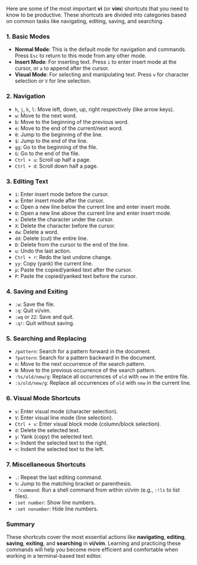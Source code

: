 Here are some of the most important **vi** (or **vim**) shortcuts that you need to know to be productive. These shortcuts are divided into categories based on common tasks like navigating, editing, saving, and searching.

### 1. **Basic Modes**
- **Normal Mode**: This is the default mode for navigation and commands. Press `Esc` to return to this mode from any other mode.
- **Insert Mode**: For inserting text. Press `i` to enter insert mode at the cursor, or `a` to append after the cursor.
- **Visual Mode**: For selecting and manipulating text. Press `v` for character selection or `V` for line selection.

### 2. **Navigation**
- `h`, `j`, `k`, `l`: Move left, down, up, right respectively (like arrow keys).
- `w`: Move to the next word.
- `b`: Move to the beginning of the previous word.
- `e`: Move to the end of the current/next word.
- `0`: Jump to the beginning of the line.
- `$`: Jump to the end of the line.
- `gg`: Go to the beginning of the file.
- `G`: Go to the end of the file.
- `Ctrl + u`: Scroll up half a page.
- `Ctrl + d`: Scroll down half a page.

### 3. **Editing Text**
- `i`: Enter insert mode before the cursor.
- `a`: Enter insert mode after the cursor.
- `o`: Open a new line below the current line and enter insert mode.
- `O`: Open a new line above the current line and enter insert mode.
- `x`: Delete the character under the cursor.
- `X`: Delete the character before the cursor.
- `dw`: Delete a word.
- `dd`: Delete (cut) the entire line.
- `D`: Delete from the cursor to the end of the line.
- `u`: Undo the last action.
- `Ctrl + r`: Redo the last undone change.
- `yy`: Copy (yank) the current line.
- `p`: Paste the copied/yanked text after the cursor.
- `P`: Paste the copied/yanked text before the cursor.

### 4. **Saving and Exiting**
- `:w`: Save the file.
- `:q`: Quit vi/vim.
- `:wq` or `ZZ`: Save and quit.
- `:q!`: Quit without saving.

### 5. **Searching and Replacing**
- `/pattern`: Search for a pattern forward in the document.
- `?pattern`: Search for a pattern backward in the document.
- `n`: Move to the next occurrence of the search pattern.
- `N`: Move to the previous occurrence of the search pattern.
- `:%s/old/new/g`: Replace all occurrences of `old` with `new` in the entire file.
- `:s/old/new/g`: Replace all occurrences of `old` with `new` in the current line.

### 6. **Visual Mode Shortcuts**
- `v`: Enter visual mode (character selection).
- `V`: Enter visual line mode (line selection).
- `Ctrl + v`: Enter visual block mode (column/block selection).
- `d`: Delete the selected text.
- `y`: Yank (copy) the selected text.
- `>`: Indent the selected text to the right.
- `<`: Indent the selected text to the left.

### 7. **Miscellaneous Shortcuts**
- `.`: Repeat the last editing command.
- `%`: Jump to the matching bracket or parenthesis.
- `:!command`: Run a shell command from within vi/vim (e.g., `:!ls` to list files).
- `:set number`: Show line numbers.
- `:set nonumber`: Hide line numbers.

### Summary
These shortcuts cover the most essential actions like **navigating**, **editing**, **saving**, **exiting**, and **searching** in **vi/vim**. Learning and practicing these commands will help you become more efficient and comfortable when working in a terminal-based text editor.